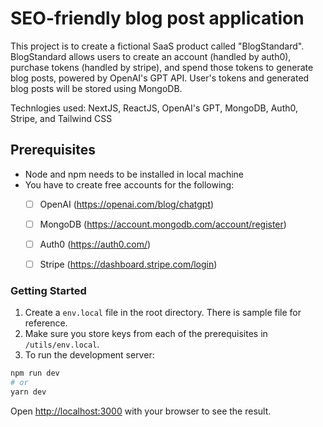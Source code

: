 # SEO-friendly blog post application

This project is to create a fictional SaaS product called "BlogStandard".  BlogStandard allows users to create an account (handled by auth0), purchase tokens (handled by stripe), and spend those tokens to generate blog posts, powered by OpenAI's GPT API. User's tokens and generated blog posts will be stored using MongoDB.

Technlogies used: 
NextJS, ReactJS, OpenAI's GPT, MongoDB, Auth0, Stripe, and Tailwind CSS


## Prerequisites
- Node and npm needs to be installed in local machine
- You have to create free accounts for the following:
  - [ ] OpenAI (https://openai.com/blog/chatgpt)
  - [ ] MongoDB (https://account.mongodb.com/account/register)
  - [ ] Auth0 (https://auth0.com/)
  - [ ] Stripe (https://dashboard.stripe.com/login)


### Getting Started

1. Create a `env.local` file in the root directory. There is sample file for reference.
2. Make sure you store keys from each of the prerequisites in `/utils/env.local`.
3. To run the development server:
```bash
npm run dev
# or
yarn dev
```

Open [http://localhost:3000](http://localhost:3000) with your browser to see the result.


